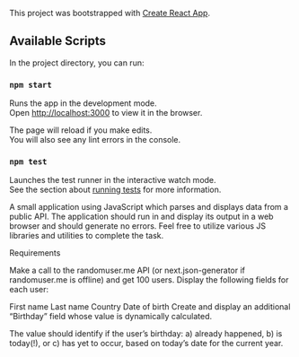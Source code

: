 This project was bootstrapped with [Create React App](https://github.com/facebook/create-react-app).

## Available Scripts

In the project directory, you can run:

### `npm start`

Runs the app in the development mode.<br />
Open [http://localhost:3000](http://localhost:3000) to view it in the browser.

The page will reload if you make edits.<br />
You will also see any lint errors in the console.

### `npm test`

Launches the test runner in the interactive watch mode.<br />
See the section about [running tests](https://facebook.github.io/create-react-app/docs/running-tests) for more information.

A small application using JavaScript which parses and displays
data from a public API. The application should run in and display its
output in a web browser and should generate no errors. Feel free to
utilize various JS libraries and utilities to complete the task.


Requirements

Make a call to the randomuser.me API (or next.json-generator if
randomuser.me is offline) and get 100 users.
Display the following fields for each user:

First name
Last name
Country
Date of birth
Create and display an additional “Birthday” field whose value is
dynamically calculated.

The value should identify if the user’s birthday: a) already happened,
b) is today(!), or c) has yet to occur, based on today’s date for the
current year.
